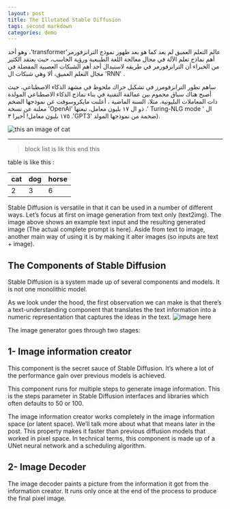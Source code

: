 ```yaml
---
layout: post
title: The Illutated Stable Diffusion
tags: second markdown
categories: demo
---
```


 عالم التعلم العميق لم يعد كما هو بعد ظهور نموذج الترانزفورمر'<span dir="ltr" lang="en">transformer</span>'، وهو أحد أهم نماذج تعلم الآلة في مجال معالجة اللغة الطبيعية ورؤية الحاسب، حيث يعتقد الكثير من الخبراء أن الترانزفورمر في طريقه لاستبدال أحد أهم الشبكات العصبية المفضلة في مجال التعلم العميق، ألا وهي شبكات ال  '<span dir="ltr" lang="en">RNN</span>' .


 ساهم تطور الترانزفومرز في تشكيل حراك ملحوظ في مشهد الذكاء الاصطناعي، حيث أصبح هناك سباق محموم بين عمالقة التقنية في بناء نماذج الذكاء الاصطناعي المولدة ذات المعاملات البليونية. مثلا، السنة الماضية ، أعلنت مايكروسوفت عن نموذجها الضخم ال  '<span dir="ltr" lang="en"> Turing-NLG mode </span>'.
  ذو ال ١٧ بليون معامل، تبعتها  '<span dir="ltr" lang="en">OpenAI</span>'
 معلنة عن نسخة ضخمة من نموذجها المولد '<span dir="ltr" lang="en">GPT3</span>'.
 ١٧٥ بليون معامل!  أخيرا ٣). 


![this an image of cat](https://alwankids.com/img/classes/calss-img1.jpg)

-----------------------

> block list 
> is lik this
> end this 

table is like this :

|cat |dog |horse|
|---|---|---|
|2 |3 |6 |

Stable Diffusion is versatile in that it can be used in a number of different ways. Let’s focus at first on image generation from text only (text2img). The image above shows an example text input and the resulting generated image (The actual complete prompt is here). Aside from text to image, another main way of using it is by making it alter images (so inputs are text + image).

## The Components of Stable Diffusion

Stable Diffusion is a system made up of several components and models. It is not one monolithic model.

As we look under the hood, the first observation we can make is that there’s a text-understanding component that translates the text information into a numeric representation that captures the ideas in the text.
![image here](http://jalammar.github.io/images/stable-diffusion/stable-diffusion-text-understanding-component-image-generation.png)

The image generator goes through two stages:

## 1- Image information creator

This component is the secret sauce of Stable Diffusion. It’s where a lot of the performance gain over previous models is achieved.

This component runs for multiple steps to generate image information. This is the steps parameter in Stable Diffusion interfaces and libraries which often defaults to 50 or 100.

The image information creator works completely in the image information space (or latent space). We’ll talk more about what that means later in the post. This property makes it faster than previous diffusion models that worked in pixel space. In technical terms, this component is made up of a UNet neural network and a scheduling algorithm.

## 2- Image Decoder

The image decoder paints a picture from the information it got from the information creator. It runs only once at the end of the process to produce the final pixel image.

